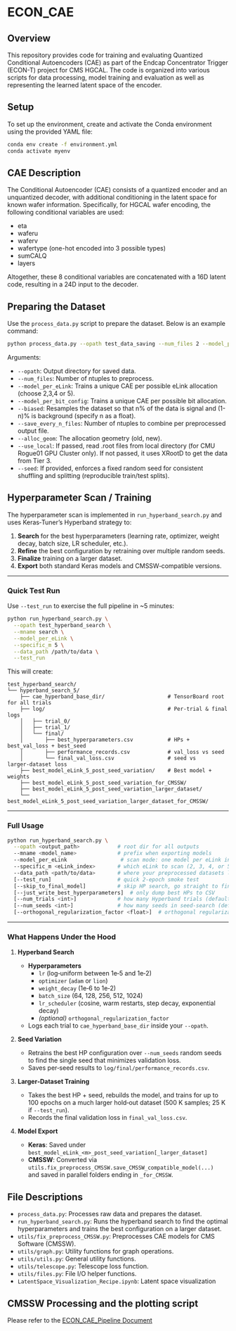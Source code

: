 # ECON_CAE

## Overview
This repository provides code for training and evaluating Quantized Conditional Autoencoders (CAE) as part of the Endcap Concentrator Trigger (ECON-T) project for CMS HGCAL. The code is organized into various scripts for data processing, model training and evaluation as well as representing the learned latent space of the encoder.

## Setup
To set up the environment, create and activate the Conda environment using the provided YAML file:

```bash
conda env create -f environment.yml
conda activate myenv
```

## CAE Description
The Conditional Autoencoder (CAE) consists of a quantized encoder and an unquantized decoder, with additional conditioning in the latent space for known wafer information. Specifically, for HGCAL wafer encoding, the following conditional variables are used:
- eta
- waferu
- waferv
- wafertype (one-hot encoded into 3 possible types)
- sumCALQ
- layers

Altogether, these 8 conditional variables are concatenated with a 16D latent code, resulting in a 24D input to the decoder.


## Preparing the Dataset
Use the `process_data.py` script to prepare the dataset. Below is an example command:

```bash
python process_data.py --opath test_data_saving --num_files 2 --model_per_eLink --biased 0.90 --save_every_n_files 1 --alloc_geom old --use_local --seed 12345
```

Arguments:
- `--opath`: Output directory for saved data.
- `--num_files`: Number of ntuples to preprocess.
- `--model_per_eLink`: Trains a unique CAE per possible eLink allocation (choose 2,3,4 or 5).
- `--model_per_bit_config`: Trains a unique CAE per possible bit allocation.
- `--biased`: Resamples the dataset so that n% of the data is signal and (1-n)% is background (specify n as a float).
- `--save_every_n_files`: Number of ntuples to combine per preprocessed output file.
- `--alloc_geom`: The allocation geometry (old, new).
- `--use_local`: If passed, read .root files from local directory (for CMU Rogue01 GPU Cluster only). If not passed, it uses XRootD to get the data from Tier 3.
- `--seed`: If provided, enforces a fixed random seed for consistent shuffling and splitting (reproducible train/test splits).

## Hyperparameter Scan / Training

The hyperparameter scan is implemented in `run_hyperband_search.py` and uses Keras‑Tuner’s Hyperband strategy to:

1. **Search** for the best hyperparameters (learning rate, optimizer, weight decay, batch size, LR scheduler, etc.).
2. **Refine** the best configuration by retraining over multiple random seeds.
3. **Finalize** training on a larger dataset.
4. **Export** both standard Keras models and CMSSW‑compatible versions.

---

### Quick Test Run

Use `--test_run` to exercise the full pipeline in ~5 minutes:

```bash
python run_hyperband_search.py \
  --opath test_hyperband_search \
  --mname search \
  --model_per_eLink \
  --specific_m 5 \
  --data_path /path/to/data \
  --test_run
```

This will create:

```
test_hyperband_search/
└── hyperband_search_5/
    ├── cae_hyperband_base_dir/                    # TensorBoard root for all trials
    ├── log/                                       # Per-trial & final logs
    │   ├── trial_0/
    │   ├── trial_1/
    │   └── final/
    │       ├── best_hyperparameters.csv           # HPs + best_val_loss + best_seed
    │       ├── performance_records.csv            # val_loss vs seed
    │       └── final_val_loss.csv                 # seed vs larger‑dataset loss
    ├── best_model_eLink_5_post_seed_variation/    # Best model + weights
    ├── best_model_eLink_5_post_seed_variation_for_CMSSW/
    ├── best_model_eLink_5_post_seed_variation_larger_dataset/
    └── best_model_eLink_5_post_seed_variation_larger_dataset_for_CMSSW/
```

---

### Full Usage

```bash
python run_hyperband_search.py \
  --opath <output_path>            # root dir for all outputs
  --mname <model_name>             # prefix when exporting models
  --model_per_eLink                 # scan mode: one model per eLink index
  --specific_m <eLink_index>       # which eLink to scan (2, 3, 4, or 5)
  --data_path <path/to/data>       # where your preprocessed datasets live
  [--test_run]                     # quick 2‑epoch smoke test
  [--skip_to_final_model]          # skip HP search, go straight to final training
  [--just_write_best_hyperparameters]  # only dump best HPs to CSV
  [--num_trials <int>]             # how many Hyperband trials (default 50)
  [--num_seeds <int>]              # how many seeds in seed‑search (default 20)
  [--orthogonal_regularization_factor <float>]  # orthogonal regularization factor (<0: regularization factor tunable, 0: no orthogonal regularization, >0: fixed regularization factor)
```

---

### What Happens Under the Hood

1. **Hyperband Search**  
   - **Hyperparameters**  
     - `lr` (log‑uniform between 1e‑5 and 1e‑2)  
     - `optimizer` (`adam` or `lion`)  
     - `weight_decay` (1e‑6 to 1e‑2)  
     - `batch_size` (64, 128, 256, 512, 1024)  
     - `lr_scheduler` (cosine, warm restarts, step decay, exponential decay)  
     - *(optional)* `orthogonal_regularization_factor`  
   - Logs each trial to `cae_hyperband_base_dir` inside your `--opath`.

2. **Seed Variation**  
   - Retrains the best HP configuration over `--num_seeds` random seeds to find the single seed that minimizes validation loss.  
   - Saves per‑seed results to `log/final/performance_records.csv`.

3. **Larger‑Dataset Training**  
   - Takes the best HP + seed, rebuilds the model, and trains for up to 100 epochs on a much larger hold‑out dataset (500 K samples; 25 K if `--test_run`).  
   - Records the final validation loss in `final_val_loss.csv`.

4. **Model Export**  
   - **Keras**: Saved under  
     `best_model_eLink_<m>_post_seed_variation[_larger_dataset]`  
   - **CMSSW**: Converted via  
     `utils.fix_preprocess_CMSSW.save_CMSSW_compatible_model(...)`  
     and saved in parallel folders ending in `_for_CMSSW`.

## File Descriptions
- `process_data.py`: Processes raw data and prepares the dataset.
- `run_hyperband_search.py`: Runs the hyperband search to find the optimal hyperparameters and trains the best configuration on a larger dataset.
- `utils/fix_preprocess_CMSSW.py`: Preprocesses CAE models for CMS Software (CMSSW).
- `utils/graph.py`: Utility functions for graph operations.
- `utils/utils.py`: General utility functions.
- `utils/telescope.py`: Telescope loss function.
- `utils/files.py`: File I/O helper functions.
- `LatentSpace_Visualization_Recipe.ipynb`: Latent space visualization

## CMSSW Processing and the plotting script
Please refer to the [ECON_CAE_Pipeline Document](https://docs.google.com/document/d/1rFesqtG2wraVT74RyEUB6Ck0vqjd2Gn-G8LA32mphLg/edit?tab=t.0)
